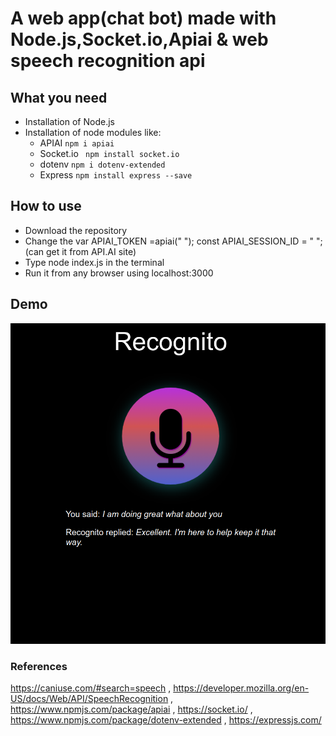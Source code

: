 # A web app(chat bot) made with Node.js,Socket.io,Apiai & web speech recognition api

## What you need
* Installation of Node.js
* Installation of node modules like:
  * APIAI `npm i apiai`
  * Socket.io ` npm install socket.io`
  * dotenv `npm i dotenv-extended`
  * Express `npm install express --save`

## How to use
 * Download the repository
 * Change the var APIAI_TOKEN =apiai(" ");
const APIAI_SESSION_ID = " "; (can get it from API.AI site)
* Type node index.js in the terminal
 * Run it from any browser using localhost:3000
## Demo 
![Image of Recognito](https://github.com/sujanchhetri/Recognito/blob/master/recognito.png)
 
 ### References
 https://caniuse.com/#search=speech ,
https://developer.mozilla.org/en-US/docs/Web/API/SpeechRecognition ,
https://www.npmjs.com/package/apiai ,
https://socket.io/ ,
https://www.npmjs.com/package/dotenv-extended ,
https://expressjs.com/
